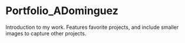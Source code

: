 # Portfolio_ADominguez
Introduction to my work. Features favorite projects, and include smaller images to capture other projects.
[](https://aodoming.github.io/Portfolio_ADominguez/)
